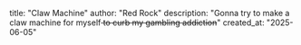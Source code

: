 title: "Claw Machine"
author: "Red Rock"
description: "Gonna try to make a claw machine for myself<s> to curb my gambling addiction</s>"
created_at: "2025-06-05"
